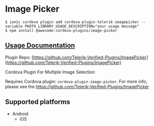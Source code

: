 # Image Picker

```
$ ionic cordova plugin add cordova-plugin-telerik-imagepicker --variable PHOTO_LIBRARY_USAGE_DESCRIPTION="your usage message"
$ npm install @awesome-cordova-plugins/image-picker
```

## [Usage Documentation](https://danielsogl.gitbook.io/awesome-cordova-plugins/plugins/image-picker/)

Plugin Repo: [https://github.com/Telerik-Verified-Plugins/ImagePicker](https://github.com/Telerik-Verified-Plugins/ImagePicker)

Cordova Plugin For Multiple Image Selection

Requires Cordova plugin: `cordova-plugin-image-picker`.
For more info, please see the https://github.com/Telerik-Verified-Plugins/ImagePicker

## Supported platforms

- Android
  - iOS
  


